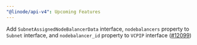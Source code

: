 ```yaml
---
"@linode/api-v4": Upcoming Features
---
```


Add `SubnetAssignedNodeBalancerData` interface,  `nodebalancers` property to `Subnet` interface, and `nodebalancer_id` property to `VCPIP` interface ([#12099](https://github.com/linode/manager/pull/12099))
